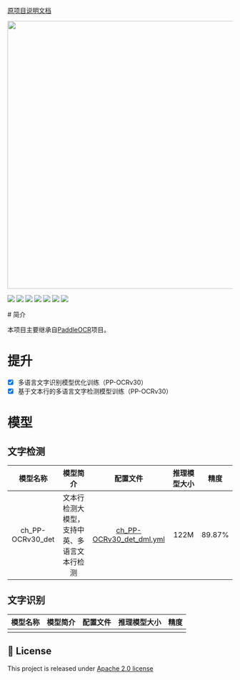   [原项目说明文档](README_ch.md)

<p align="center">
 <img src="./doc/PaddleOCR_log.png" align="middle" width = "600"/>
<p align="center">
<p align="left">
    <a href="./LICENSE"><img src="https://img.shields.io/badge/license-Apache%202-dfd.svg"></a>
    <a href="https://github.com/PaddlePaddle/PaddleOCR/releases"><img src="https://img.shields.io/github/v/release/PaddlePaddle/PaddleOCR?color=ffa"></a>
    <a href=""><img src="https://img.shields.io/badge/python-3.7+-aff.svg"></a>
    <a href=""><img src="https://img.shields.io/badge/os-linux%2C%20win%2C%20mac-pink.svg"></a>
    <a href=""><img src="https://img.shields.io/pypi/format/PaddleOCR?color=c77"></a>
    <a href="https://pypi.org/project/PaddleOCR/"><img src="https://img.shields.io/pypi/dm/PaddleOCR?color=9cf"></a>
    <a href="https://github.com/PaddlePaddle/PaddleOCR/stargazers"><img src="https://img.shields.io/github/stars/PaddlePaddle/PaddleOCR?color=ccf"></a>
</p>
# 简介

本项目主要继承自[PaddleOCR](https://github.com/PaddlePaddle/PaddleOCR)项目。

# 提升

- [x] 多语言文字识别模型优化训练（PP-OCRv30）
- [x] 基于文本行的多语言文字检测模型训练（PP-OCRv30）

# 模型

## **文字检测**

|     模型名称     |                   模型简介                   |                           配置文件                           | 推理模型大小 | 精度   |
| :--------------: | :------------------------------------------: | :----------------------------------------------------------: | :----------: | ------ |
| ch_PP-OCRv30_det | 文本行检测大模型，支持中英、多语言文本行检测 | [ch_PP-OCRv30_det_dml.yml](./configs/det/ch_PP-OCRv30/ch_PP-OCRv30_det_dml.yml) |     122M     | 89.87% |

## 文字识别

| 模型名称 | 模型简介 | 配置文件 | 推理模型大小 | 精度 |
| :------: | :------: | :------: | :----------: | ---- |
|          |          |          |              |      |

## 📄 License
This project is released under <a href="https://github.com/PaddlePaddle/PaddleOCR/blob/master/LICENSE">Apache 2.0 license</a>
